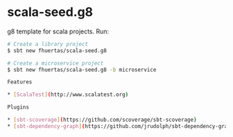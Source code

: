 # scala-seed.g8

g8 template for scala projects. Run:

```bash
# Create a library project
$ sbt new fhuertas/scala-seed.g8
```

```bash
# Create a microservice project
$ sbt new fhuertas/scala-seed.g8 -b microservice

Features

* [ScalaTest](http://www.scalatest.org)

Plugins

* [sbt-scoverage](https://github.com/scoverage/sbt-scoverage)
* [sbt-dependency-graph](https://github.com/jrudolph/sbt-dependency-graph)
